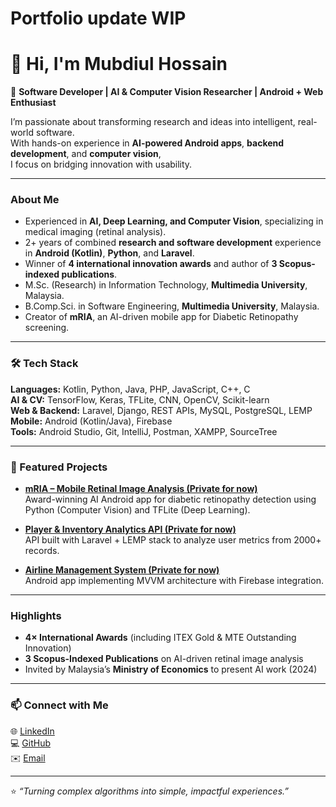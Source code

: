 # Portfolio update WIP
# 👋 Hi, I'm Mubdiul Hossain  

🎯 **Software Developer | AI & Computer Vision Researcher | Android + Web Enthusiast**

I’m passionate about transforming research and ideas into intelligent, real-world software.  
With hands-on experience in **AI-powered Android apps**, **backend development**, and **computer vision**,  
I focus on bridging innovation with usability.

---

### About Me
- Experienced in **AI, Deep Learning, and Computer Vision**, specializing in medical imaging (retinal analysis).  
- 2+ years of combined **research and software development** experience in **Android (Kotlin)**, **Python**, and **Laravel**.  
- Winner of **4 international innovation awards** and author of **3 Scopus-indexed publications**.  
- M.Sc. (Research) in Information Technology, **Multimedia University**, Malaysia.
- B.Comp.Sci. in Software Engineering, **Multimedia University**, Malaysia.
- Creator of **mRIA**, an AI-driven mobile app for Diabetic Retinopathy screening.

---

### 🛠️ Tech Stack
**Languages:** Kotlin, Python, Java, PHP, JavaScript, C++, C  
**AI & CV:** TensorFlow, Keras, TFLite, CNN, OpenCV, Scikit-learn  
**Web & Backend:** Laravel, Django, REST APIs, MySQL, PostgreSQL, LEMP  
**Mobile:** Android (Kotlin/Java), Firebase  
**Tools:** Android Studio, Git, IntelliJ, Postman, XAMPP, SourceTree  

---

### 🧩 Featured Projects
- **[mRIA – Mobile Retinal Image Analysis (Private for now)](https://github.com/mubdiulhossain/mRIA)**  
  Award-winning AI Android app for diabetic retinopathy detection using Python (Computer Vision) and TFLite (Deep Learning).

- **[Player & Inventory Analytics API (Private for now)](https://github.com/mubdiulhossain/analytics-api)**  
  API built with Laravel + LEMP stack to analyze user metrics from 2000+ records.  

- **[Airline Management System (Private for now)](https://github.com/mubdiulhossain/airline-management)**  
  Android app implementing MVVM architecture with Firebase integration.

---

### Highlights
- **4× International Awards** (including ITEX Gold & MTE Outstanding Innovation)  
- **3 Scopus-Indexed Publications** on AI-driven retinal image analysis  
- Invited by Malaysia’s **Ministry of Economics** to present AI work (2024)

---

### 📫 Connect with Me
🌐 [LinkedIn](https://www.linkedin.com/in/mubdiul/)  
💻 [GitHub](https://github.com/mubdiulhossain)  
✉️ [Email](mailto:mubdiul@outlook.com)

---

⭐ _“Turning complex algorithms into simple, impactful experiences.”_
